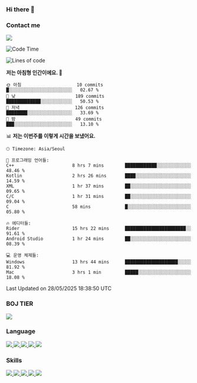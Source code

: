 ### Hi there 👋

<!-- Contact me-->
### Contact me
<a href="mailto:hiko1931@gmail.com">
    <img src="https://img.shields.io/badge/Gmail-D14836?logo=gmail&logoColor=white">
</a>

<!--START_SECTION:waka-->
![Code Time](http://img.shields.io/badge/Code%20Time-423%20hrs%2016%20mins-blue)

![Lines of code](https://img.shields.io/badge/%EC%A0%80%EB%8A%94%20%EC%97%AC%ED%83%9C%EA%B9%8C%EC%A7%80%20-3.2%20million%20%EC%A4%84%EC%9D%98%20%EC%BD%94%EB%93%9C%EB%A5%BC%20%EC%9E%91%EC%84%B1%ED%96%88%EC%96%B4%EC%9A%94.-blue)

**저는 아침형 인간이에요. 🐤** 

```text
🌞 아침                     10 commits          █░░░░░░░░░░░░░░░░░░░░░░░░   02.67 % 
🌆 낮　                     189 commits         █████████████░░░░░░░░░░░░   50.53 % 
🌃 저녁                     126 commits         ████████░░░░░░░░░░░░░░░░░   33.69 % 
🌙 밤　                     49 commits          ███░░░░░░░░░░░░░░░░░░░░░░   13.10 % 
```


📊 **저는 이번주를 이렇게 시간을 보냈어요.** 

```text
🕑︎ Timezone: Asia/Seoul

💬 프로그래밍 언어들: 
C++                      8 hrs 7 mins        ████████████░░░░░░░░░░░░░   48.46 % 
Kotlin                   2 hrs 26 mins       ████░░░░░░░░░░░░░░░░░░░░░   14.59 % 
XML                      1 hr 37 mins        ██░░░░░░░░░░░░░░░░░░░░░░░   09.65 % 
C/C                      1 hr 31 mins        ██░░░░░░░░░░░░░░░░░░░░░░░   09.04 % 
C                        58 mins             █░░░░░░░░░░░░░░░░░░░░░░░░   05.80 % 

🔥 에디터들: 
Rider                    15 hrs 22 mins      ███████████████████████░░   91.61 % 
Android Studio           1 hr 24 mins        ██░░░░░░░░░░░░░░░░░░░░░░░   08.39 % 

💻 운영 체제들: 
Windows                  13 hrs 44 mins      ████████████████████░░░░░   81.92 % 
Mac                      3 hrs 1 min         █████░░░░░░░░░░░░░░░░░░░░   18.08 % 
```


 Last Updated on 28/05/2025 18:38:50 UTC
<!--END_SECTION:waka-->

<!-- BOJ -->
### BOJ TIER
[![](http://mazassumnida.wtf/api/v2/generate_badge?boj=swifter)](https://solved.ac/swifter)

### Language
<a href="https://java.com">
    <img src="https://img.shields.io/badge/Java-007396?logo=java&logoColor=white">
</a>
<a href="https://kotlinlang.org">
    <img src="https://img.shields.io/badge/Kotlin-7F52FF?logo=kotlin&logoColor=white">
</a>
<a href="https://developer.mozilla.org/ko/docs/Web/JavaScript">
    <img src="https://img.shields.io/badge/JavaScript-F7DF1E?logo=javascript&logoColor=white">
</a>
<a href="https://isocpp.org/">
    <img src="https://img.shields.io/badge/C++-00599C?logo=cplusplus&logoColor=white">
</a>
<a href="https://learn.microsoft.com/ko-kr/dotnet/csharp/">
    <img src="https://img.shields.io/badge/csharp-239120?logo=csharp&logoColor=white">
</a>


### Skills
<a href="https://developer.android.com">
    <img src="https://img.shields.io/badge/Android-3DDC84?logo=android&logoColor=white">
</a>
<a href="https://reactivex.io">
    <img src="https://img.shields.io/badge/ReactiveX-B7178C?logo=ReactiveX&logoColor=white">
</a>
<a href="https://nodejs.org">
    <img src="https://img.shields.io/badge/Node.js-339933?logo=node.js&logoColor=white">
</a>
<a href="https://unity.com/kr">
    <img src="https://img.shields.io/badge/unity-FFFFFF?logo=unity&logoColor=black">
</a>
<a href="https://www.unrealengine.com/ko">
    <img src="https://img.shields.io/badge/unrealengine-0E1128?logo=unrealengine&logoColor=white">
</a>
